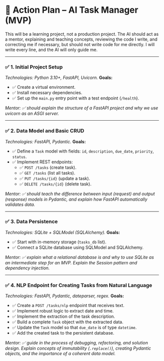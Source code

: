 # 🎯 Action Plan – AI Task Manager (MVP)

This will be a learning project, not a production project. The AI should act as a mentor, explaining and teaching concepts, reviewing the code I write, and correcting me if necessary, but should not write code for me directly. I will write every line, and the AI will only guide me.

---

### ✅ 1. Initial Project Setup

*Technologies: Python 3.10+, FastAPI, Uvicorn.*
**Goals:**
- ✅ Create a virtual environment.
- ✅ Install necessary dependencies.
- ✅ Set up the `main.py` entry point with a test endpoint (`/health`).

*Mentor: ✅ should explain the structure of a FastAPI project and why we use uvicorn as an ASGI server.*

---

### ✅ 2. Data Model and Basic CRUD

*Technologies: FastAPI, Pydantic.*
**Goals:**
- ✅ Define a `Task` model with fields: `id`, `description`, `due_date`, `priority`, `status`.
- ✅ Implement REST endpoints:
    - ✅ `POST /tasks` (create task).
    - ✅ `GET /tasks` (list all tasks).
    - ✅ `PUT /tasks/{id}` (update a task).
    - ✅ `DELETE /tasks/{id}` (delete task).

*Mentor: ✅ should teach the difference between input (request) and output (response) models in Pydantic, and explain how FastAPI automatically validates data.*

---

### ✅ 3. Data Persistence

*Technologies: SQLite + SQLModel (SQLAlchemy).*
**Goals:**
- ✅ Start with in-memory storage (`tasks_db` list).
- ✅ Connect a SQLite database using SQLModel and SQLAlchemy.

*Mentor: ✅ explain what a relational database is and why to use SQLite as an intermediate step for an MVP. Explain the Session pattern and dependency injection.*

---

### ✅ 4. NLP Endpoint for Creating Tasks from Natural Language

*Technologies: FastAPI, Pydantic, dateparser, regex.*
**Goals:**
- ✅ Create a `POST /tasks/nlp` endpoint that receives text.
- ✅ Implement robust logic to extract date and time.
- ✅ Implement the extraction of the task description.
- ✅ Build a complete `Task` object with the extracted data.
- ✅ Update the `Task` model so that `due_date` is of type `datetime`.
- ✅ Add the created task to the persistent database.

*Mentor: ✅ guide in the process of debugging, refactoring, and solution design. Explain concepts of immutability (`.replace()`), creating Pydantic objects, and the importance of a coherent data model.*